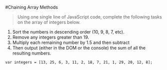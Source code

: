 #Chaining Array Methods

>Using one single line of 
>JavaScript code, complete the 
>following tasks on the array
> of integers below.

1. Sort the numbers in descending order (10, 9, 8, 7, etc).
2. Remove any integers greater than 19.
3. Multiply each remaining number by 1.5 and then subtract 
4. Then output (either in the DOM or the console) the sum of all the resulting numbers.

```
var integers = [13, 25, 6, 3, 11, 2, 18, 7, 21, 1, 29, 20, 12, 8];
```